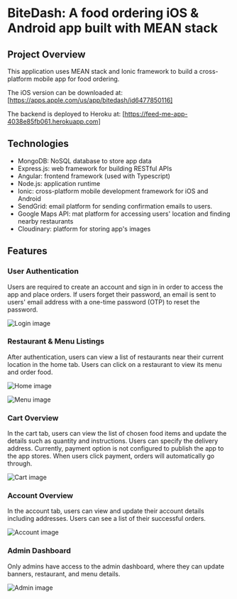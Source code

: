# BiteDash: A food ordering iOS & Android app built with MEAN stack

## Project Overview
This application uses MEAN stack and Ionic framework to build a cross-platform mobile app for food ordering. 

The iOS version can be downloaded at: [https://apps.apple.com/us/app/bitedash/id6477850116]

The backend is deployed to Heroku at: [https://feed-me-app-4038e85fb061.herokuapp.com]

## Technologies
- MongoDB: NoSQL database to store app data
- Express.js: web framework for building RESTful APIs
- Angular: frontend framework (used with Typescript)
- Node.js: application runtime
- Ionic: cross-platform mobile development framework for iOS and Android
- SendGrid: email platform for sending confirmation emails to users. 
- Google Maps API: mat platform for accessing users' location and finding nearby restaurants 
- Cloudinary: platform for storing app's images

## Features

### User Authentication
Users are required to create an account and sign in in order to access the app and place orders. If users forget their password, an email is sent to users' email address with a one-time password (OTP) to reset the password.

![Login image](frontend/src/assets/demo/login.png)


### Restaurant & Menu Listings
After authentication, users can view a list of restaurants near their current location in the home tab. Users can click on a restaurant to view its menu and order food. 

![Home image](frontend/src/assets/demo/home.png)


![Menu image](frontend/src/assets/demo/menu.png)


### Cart Overview
In the cart tab, users can view the list of chosen food items and update the details such as quantity and instructions. Users can specify the delivery address. Currently, payment option is not configured to publish the app to the app stores. When users click payment, orders will automatically go through. 


![Cart image](frontend/src/assets/demo/cart.png)


### Account Overview
In the account tab, users can view and update their account details including addresses. Users can see a list of their successful orders.

![Account image](frontend/src/assets/demo/account.png)


### Admin Dashboard
Only admins have access to the admin dashboard, where they can update banners, restaurant, and menu details. 

![Admin image](frontend/src/assets/demo/admin.png)